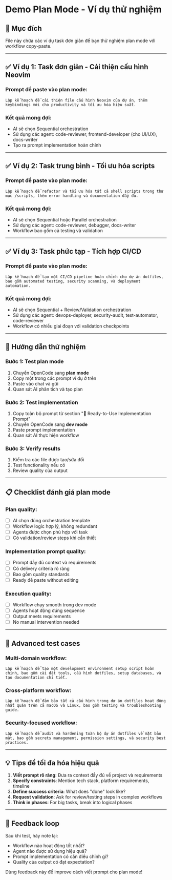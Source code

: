 # Demo Plan Mode - Ví dụ thử nghiệm

## 🎯 Mục đích
File này chứa các ví dụ task đơn giản để bạn thử nghiệm plan mode với workflow copy-paste.

---

## ✅ Ví dụ 1: Task đơn giản - Cải thiện cấu hình Neovim

### Prompt để paste vào plan mode:
```
Lập kế hoạch để cải thiện file cấu hình Neovim của dự án, thêm keybindings mới cho productivity và tối ưu hóa hiệu suất.
```

### Kết quả mong đợi:
- AI sẽ chọn Sequential orchestration
- Sử dụng các agent: code-reviewer, frontend-developer (cho UI/UX), docs-writer
- Tạo ra prompt implementation hoàn chỉnh

---

## ✅ Ví dụ 2: Task trung bình - Tối ưu hóa scripts

### Prompt để paste vào plan mode:
```
Lập kế hoạch để refactor và tối ưu hóa tất cả shell scripts trong thư mục /scripts, thêm error handling và documentation đầy đủ.
```

### Kết quả mong đợi:
- AI sẽ chọn Sequential hoặc Parallel orchestration
- Sử dụng các agent: code-reviewer, debugger, docs-writer
- Workflow bao gồm cả testing và validation

---

## ✅ Ví dụ 3: Task phức tạp - Tích hợp CI/CD

### Prompt để paste vào plan mode:
```
Lập kế hoạch để tạo một CI/CD pipeline hoàn chỉnh cho dự án dotfiles, bao gồm automated testing, security scanning, và deployment automation.
```

### Kết quả mong đợi:
- AI sẽ chọn Sequential + Review/Validation orchestration
- Sử dụng các agent: devops-deployer, security-audit, test-automator, code-reviewer
- Workflow có nhiều giai đoạn với validation checkpoints

---

## 🧪 Hướng dẫn thử nghiệm

### Bước 1: Test plan mode
1. Chuyển OpenCode sang **plan mode**
2. Copy một trong các prompt ví dụ ở trên
3. Paste vào chat và gửi
4. Quan sát AI phân tích và tạo plan

### Bước 2: Test implementation
1. Copy toàn bộ prompt từ section "🚀 Ready-to-Use Implementation Prompt"
2. Chuyển OpenCode sang **dev mode**  
3. Paste prompt implementation
4. Quan sát AI thực hiện workflow

### Bước 3: Verify results
1. Kiểm tra các file được tạo/sửa đổi
2. Test functionality nếu có
3. Review quality của output

---

## 📋 Checklist đánh giá plan mode

### Plan quality:
- [ ] AI chọn đúng orchestration template
- [ ] Workflow logic hợp lý, không redundant
- [ ] Agents được chọn phù hợp với task
- [ ] Có validation/review steps khi cần thiết

### Implementation prompt quality:
- [ ] Prompt đầy đủ context và requirements
- [ ] Có delivery criteria rõ ràng
- [ ] Bao gồm quality standards
- [ ] Ready để paste without editing

### Execution quality:
- [ ] Workflow chạy smooth trong dev mode
- [ ] Agents hoạt động đúng sequence
- [ ] Output meets requirements
- [ ] No manual intervention needed

---

## 🎨 Advanced test cases

### Multi-domain workflow:
```
Lập kế hoạch để tạo một development environment setup script hoàn chỉnh, bao gồm cài đặt tools, cấu hình dotfiles, setup databases, và tạo documentation chi tiết.
```

### Cross-platform workflow:
```
Lập kế hoạch để đảm bảo tất cả cấu hình trong dự án dotfiles hoạt động nhất quán trên cả macOS và Linux, bao gồm testing và troubleshooting guide.
```

### Security-focused workflow:
```
Lập kế hoạch để audit và hardening toàn bộ dự án dotfiles về mặt bảo mật, bao gồm secrets management, permission settings, và security best practices.
```

---

## 💡 Tips để tối đa hóa hiệu quả

1. **Viết prompt rõ ràng**: Đưa ra context đầy đủ về project và requirements
2. **Specify constraints**: Mention tech stack, platform requirements, timeline
3. **Define success criteria**: What does "done" look like?
4. **Request validation**: Ask for review/testing steps in complex workflows
5. **Think in phases**: For big tasks, break into logical phases

---

## 🔄 Feedback loop

Sau khi test, hãy note lại:
- Workflow nào hoạt động tốt nhất?
- Agent nào được sử dụng hiệu quả?
- Prompt implementation có cần điều chỉnh gì?
- Quality của output có đạt expectation?

Dùng feedback này để improve cách viết prompt cho plan mode!